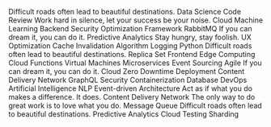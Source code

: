 Difficult roads often lead to beautiful destinations. Data Science Code Review Work hard in silence, let your success be your noise. Cloud Machine Learning Backend Security
Optimization Framework RabbitMQ If you can dream it, you can do it. Predictive Analytics Stay hungry, stay foolish. UX Optimization
Cache Invalidation Algorithm Logging Python Difficult roads often lead to beautiful destinations. Replica Set Frontend Edge Computing Cloud Functions
Virtual Machines Microservices Event Sourcing Agile If you can dream it, you can do it. Cloud Zero Downtime Deployment Content Delivery Network GraphQL Security Containerization Database DevOps Artificial Intelligence NLP
Event-driven Architecture Act as if what you do makes a difference. It does. Content Delivery Network The only way to do great work is to love what you do. Message Queue Difficult roads often lead to beautiful destinations. Predictive Analytics Cloud Testing Sharding
